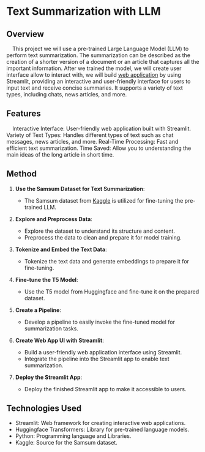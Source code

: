 # Text Summarization with LLM
## Overview
&nbsp;&nbsp;&nbsp;&nbsp;This project we will use a pre-trained Large Language Model (LLM) to perform text summarization.
The summarization can be described as the creation of a shorter version of a document or an article that captures all the important information. After we trained the model, we will create user interface allow to
interact with, we will build [web application](https://text-summarization-jyfdhmbyhnvcvdkhgzxnh4.streamlit.app/) by using Streamlit, providing an interactive and user-friendly interface for users to input text and receive concise summaries. It supports a variety of text types, including chats, news articles, and more.

## Features
&nbsp;&nbsp;&nbsp;&nbsp;Interactive Interface: User-friendly web application built with Streamlit.
Variety of Text Types: Handles different types of text such as chat messages, news articles, and more.
Real-Time Processing: Fast and efficient text summarization.
Time Saved: Allow you to understanding the main ideas of the long article in short time.

## Method

1. **Use the Samsum Dataset for Text Summarization**:
   - The Samsum dataset from [Kaggle](https://www.kaggle.com/datasets/nileshmalode1/samsum-dataset-text-summarization) is utilized for fine-tuning the pre-trained LLM.

2. **Explore and Preprocess Data**:
   - Explore the dataset to understand its structure and content.
   - Preprocess the data to clean and prepare it for model training.

3. **Tokenize and Embed the Text Data**:
   - Tokenize the text data and generate embeddings to prepare it for fine-tuning.

4. **Fine-tune the T5 Model**:
   - Use the T5 model from Huggingface and fine-tune it on the prepared dataset.

5. **Create a Pipeline**:
   - Develop a pipeline to easily invoke the fine-tuned model for summarization tasks.

6. **Create Web App UI with Streamlit**:
   - Build a user-friendly web application interface using Streamlit.
   - Integrate the pipeline into the Streamlit app to enable text summarization.

7. **Deploy the Streamlit App**:
   - Deploy the finished Streamlit app to make it accessible to users.

## Technologies Used
   - Streamlit: Web framework for creating interactive web applications.
   - Huggingface Transformers: Library for pre-trained language models.
   - Python: Programming language and Libraries.
   - Kaggle: Source for the Samsum dataset.
